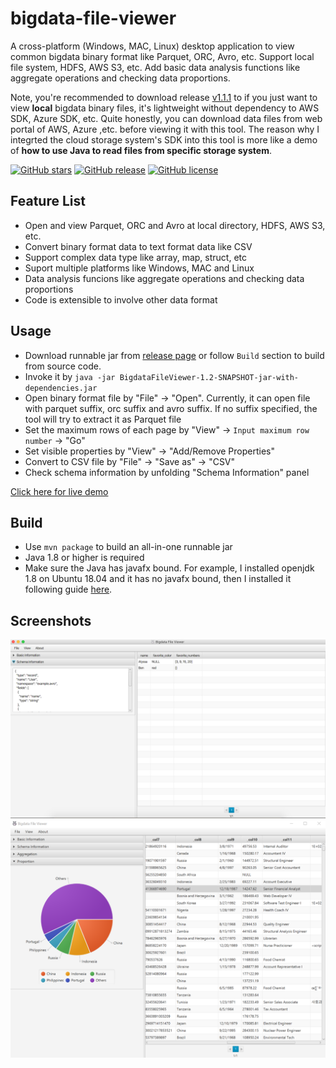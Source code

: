 # bigdata-file-viewer
A cross-platform (Windows, MAC, Linux) desktop application to view common bigdata binary format like Parquet, ORC, Avro, etc.
Support local file system, HDFS, AWS S3, etc. Add basic data analysis functions like aggregate operations and checking data proportions.

Note, you're recommended to download release [v1.1.1][4] to if you just want to view **local** bigdata binary files, it's lightweight without dependency to AWS SDK, Azure SDK, etc. Quite honestly, you can download data files from web portal of AWS, Azure ,etc. before viewing it with this tool. The reason why I integrted the cloud storage system's SDK into this tool is more like a demo of **how to use Java to read files from specific storage system**.

[![GitHub stars](https://img.shields.io/github/stars/Eugene-Mark/bigdata-file-viewer.svg)](https://github.com/Eugene-Mark/bigdata-file-viewer)
[![GitHub release](https://img.shields.io/github/v/release/Eugene-Mark/bigdata-file-viewer.svg)](https://github.com/Eugene-Mark/bigdata-file-viewer/releases)
[![GitHub license](https://img.shields.io/github/license/Eugene-Mark/bigdata-file-viewer.svg)](https://github.com/Eugene-Mark/bigdata-file-viewer/blob/master/LICENSE)

## Feature List
 - Open and view Parquet, ORC and Avro at local directory, HDFS, AWS S3, etc.
 - Convert binary format data to text format data like CSV
 - Support complex data type like array, map, struct, etc
 - Suport multiple platforms like Windows, MAC and Linux
 - Data analysis funcions like aggregate operations and checking data proportions
 - Code is extensible to involve other data format
 
## Usage
 - Download runnable jar from [release page][1] or follow `Build` section to build from source code.
 - Invoke it by `java -jar BigdataFileViewer-1.2-SNAPSHOT-jar-with-dependencies.jar`
 - Open binary format file by "File" -> "Open". Currently, it can open file with parquet suffix, orc suffix and avro suffix. If no suffix specified, the tool will try to extract it as Parquet file
 - Set the maximum rows of each page by "View" -> `Input maximum row number` -> "Go"
 - Set visible properties by "View" -> "Add/Remove Properties"
 - Convert to CSV file by "File" -> "Save as" -> "CSV"
 - Check schema information by unfolding "Schema Information" panel
 
 [Click here for live demo][2]
 
 ## Build 
 - Use `mvn package` to build an all-in-one runnable jar
 - Java 1.8 or higher is required
 - Make sure the Java has javafx bound. For example, I installed openjdk 1.8 on Ubuntu 18.04 and it has no javafx bound, then I installed it following guide [here][3]. 
 
 ## Screenshots
 
 ![Main page](resources/main-page.png)
 ![Data Proportions](resources/proportion-page.png)
 




[1]: https://github.com/Eugene-Mark/bigdata-file-viewer/releases
[2]: https://github.com/Eugene-Mark/bigdata-file-viewer/tree/master/resources/demo.gif
[3]: https://stackoverflow.com/a/56166582/3378204
[4]: https://github.com/Eugene-Mark/bigdata-file-viewer/releases/tag/v1.1.1

